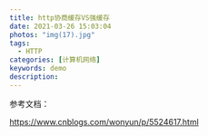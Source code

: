 ```yaml
---
title: http协商缓存VS强缓存
date: 2021-03-26 15:03:04
photos: "img(17).jpg"
tags:
  - HTTP
categories: [计算机网络]
keywords: demo
description:
---
```


参考文档：

<!-- more -->

https://www.cnblogs.com/wonyun/p/5524617.html
